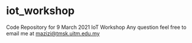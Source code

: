 # iot_workshop
Code Repository for 9 March 2021 IoT Workshop
Any question feel free to email me at mazizi@tmsk.uitm.edu.my
